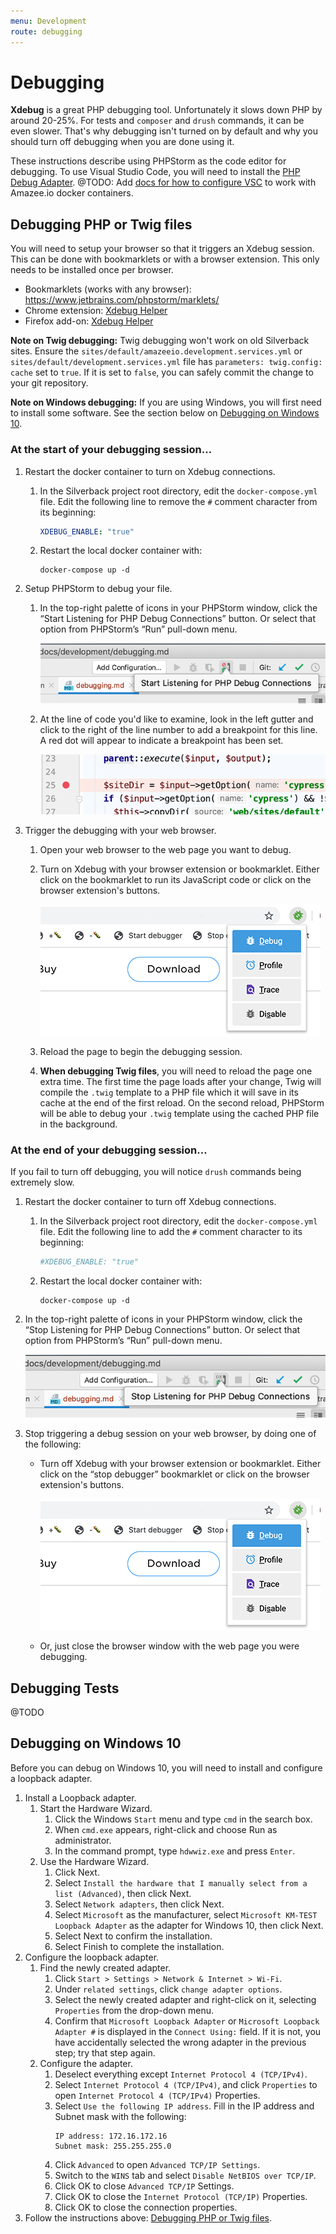 ```yaml
---
menu: Development
route: debugging
---
```


# Debugging

**Xdebug** is a great PHP debugging tool. Unfortunately it slows down PHP by around 20-25%. For tests and `composer` and `drush` commands, it can be even slower. That's why debugging isn't turned on by default and why you should turn off debugging when you are done using it.

These instructions describe using PHPStorm as the code editor for debugging. To use Visual Studio Code, you will need to install the [PHP Debug Adapter](https://marketplace.visualstudio.com/items?itemName=felixfbecker.php-debug). @TODO: Add [docs for how to configure VSC](https://github.com/AmazeeLabs/silverback/blob/master/docs/development/debugging.md) to work with Amazee.io docker containers.

## Debugging PHP or Twig files

You will need to setup your browser so that it triggers an Xdebug session. This can be done with bookmarklets or with a browser extension. This only needs to be installed once per browser.

* Bookmarklets (works with any browser): https://www.jetbrains.com/phpstorm/marklets/
* Chrome extension: [Xdebug Helper](https://chrome.google.com/webstore/search/xdebug)
* Firefox add-on: [Xdebug Helper](https://addons.mozilla.org/en-US/firefox/addon/xdebug-helper-for-firefox/)

**Note on Twig debugging:** Twig debugging won't work on old Silverback sites. Ensure the `sites/default/amazeeio.development.services.yml` or `sites/default/development.services.yml` file has `parameters: twig.config: cache` set to `true`. If it is set to `false`, you can safely commit the change to your git repository.

**Note on Windows debugging:** If you are using Windows, you will first need to install some software. See the section below on [Debugging on Windows 10](#debugging-on-windows-10).

### At the start of your debugging session…

1. Restart the docker container to turn on Xdebug connections.
   1. In the Silverback project root directory, edit the `docker-compose.yml` file. Edit the following line to remove the `#` comment character from its beginning:
      ```yaml
      XDEBUG_ENABLE: "true"
      ```
   2. Restart the local docker container with:
      ```shell script
      docker-compose up -d
      ```
2. Setup PHPStorm to debug your file.
   1. In the top-right palette of icons in your PHPStorm window, click the “Start Listening for PHP Debug Connections” button. Or select that option from PHPStorm’s “Run” pull-down menu.

      ![The button looks like a 80s-style phone with a red 'no' symbol next to the hearing end.](./debugging-phpstorm-start.png)
   2. At the line of code you'd like to examine, look in the left gutter and click to the right of the line number to add a breakpoint for this line. A red dot will appear to indicate a breakpoint has been set.

      ![A line of PHP code in PHPStorm with a red dot to its left](./debugging-phpstorm-breakpoint.png)

3. Trigger the debugging with your web browser.
   1. Open your web browser to the web page you want to debug.
   2. Turn on Xdebug with your browser extension or bookmarklet. Either click on the bookmarklet to run its JavaScript code or click on the browser extension's buttons.

      ![A web browser's bookmarks bar with two bookmarklets for starting and stopping the debugger](./debugging-browser.png)

   3. Reload the page to begin the debugging session.
   4. **When debugging Twig files**, you will need to reload the page one extra time. The first time the page loads after your change, Twig will compile the `.twig` template to a PHP file which it will save in its cache at the end of the first reload. On the second reload, PHPStorm will be able to debug your `.twig` template using the cached PHP file in the background.

### At the end of your debugging session…

If you fail to turn off debugging, you will notice `drush` commands being extremely slow.

1. Restart the docker container to turn off Xdebug connections.
   1. In the Silverback project root directory, edit the `docker-compose.yml` file. Edit the following line to add the `#` comment character to its beginning:
      ```yaml
      #XDEBUG_ENABLE: "true"
      ```
   2. Restart the local docker container with:
      ```shell script
      docker-compose up -d
      ```

2. In the top-right palette of icons in your PHPStorm window, click the “Stop Listening for PHP Debug Connections” button. Or select that option from PHPStorm’s “Run” pull-down menu.

      ![The button looks like a 80s-style phone with a sound symbol next to the hearing end.](./debugging-phpstorm-stop.png)

3. Stop triggering a debug session on your web browser, by doing one of the following:
   * Turn off Xdebug with your browser extension or bookmarklet. Either click on the “stop debugger” bookmarklet or click on the browser extension's buttons.

      ![A web browser's bookmarks bar with two bookmarklets for starting and stopping the debugger](./debugging-browser.png)

   * Or, just close the browser window with the web page you were debugging.

## Debugging Tests

@TODO

## Debugging on Windows 10

Before you can debug on Windows 10, you will need to install and configure a loopback adapter.

1. Install a Loopback adapter.
   1. Start the Hardware Wizard.
      1. Click the Windows `Start` menu and type `cmd` in the search box.
      2. When `cmd.exe` appears, right-click and choose Run as administrator.
      3. In the command prompt, type `hdwwiz.exe` and press `Enter`.
   2. Use the Hardware Wizard.
      1. Click Next.
      2. Select `Install the hardware that I manually select from a list (Advanced)`, then click Next.
      3. Select `Network adapters`, then click Next.
      4. Select `Microsoft` as the manufacturer, select `Microsoft KM-TEST Loopback Adapter` as the adapter for Windows 10, then click Next.
      5. Select Next to confirm the installation.
      6. Select Finish to complete the installation.
2. Configure the loopback adapter.
   1. Find the newly created adapter.
      1. Click `Start > Settings > Network & Internet > Wi-Fi`.
      2. Under `related settings`, click `change adapter options`.
      3. Select the newly created adapter and right-click on it, selecting `Properties` from the drop-down menu.
      4. Confirm that `Microsoft Loopback Adapter` or `Microsoft Loopback Adapter #` is displayed in the `Connect Using:` field. If it is not, you have accidentally selected the wrong adapter in the previous step; try that step again.
   2. Configure the adapter.
      1. Deselect everything except `Internet Protocol 4 (TCP/IPv4)`.
      2. Select `Internet Protocol 4 (TCP/IPv4)`, and click `Properties` to open `Internet Protocol 4 (TCP/IPv4)` Properties.
      3. Select `Use the following IP address`. Fill in the IP address and Subnet mask with the following:
         ```
         IP address: 172.16.172.16
         Subnet mask: 255.255.255.0
         ```
      4. Click `Advanced` to open `Advanced TCP/IP Settings`.
      5. Switch to the `WINS` tab and select `Disable NetBIOS over TCP/IP`.
      6. Click OK to close `Advanced TCP/IP` Settings.
      7. Click OK to close the `Internet Protocol (TCP/IP)` Properties.
      8. Click OK to close the connection properties.
3. Follow the instructions above: [Debugging PHP or Twig files](#debugging-php-or-twig-files).
